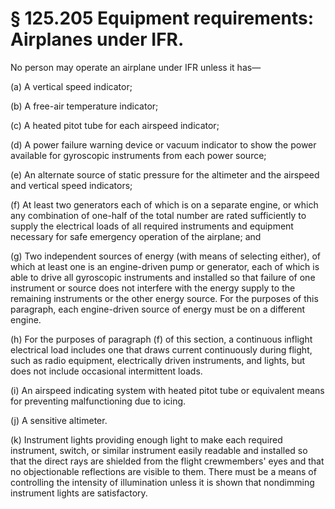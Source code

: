 # § 125.205   Equipment requirements: Airplanes under IFR.

No person may operate an airplane under IFR unless it has—


(a) A vertical speed indicator; 


(b) A free-air temperature indicator; 


(c) A heated pitot tube for each airspeed indicator; 


(d) A power failure warning device or vacuum indicator to show the power available for gyroscopic instruments from each power source; 


(e) An alternate source of static pressure for the altimeter and the airspeed and vertical speed indicators; 


(f) At least two generators each of which is on a separate engine, or which any combination of one-half of the total number are rated sufficiently to supply the electrical loads of all required instruments and equipment necessary for safe emergency operation of the airplane; and 


(g) Two independent sources of energy (with means of selecting either), of which at least one is an engine-driven pump or generator, each of which is able to drive all gyroscopic instruments and installed so that failure of one instrument or source does not interfere with the energy supply to the remaining instruments or the other energy source. For the purposes of this paragraph, each engine-driven source of energy must be on a different engine. 


(h) For the purposes of paragraph (f) of this section, a continuous inflight electrical load includes one that draws current continuously during flight, such as radio equipment, electrically driven instruments, and lights, but does not include occasional intermittent loads. 


(i) An airspeed indicating system with heated pitot tube or equivalent means for preventing malfunctioning due to icing. 


(j) A sensitive altimeter. 


(k) Instrument lights providing enough light to make each required instrument, switch, or similar instrument easily readable and installed so that the direct rays are shielded from the flight crewmembers' eyes and that no objectionable reflections are visible to them. There must be a means of controlling the intensity of illumination unless it is shown that nondimming instrument lights are satisfactory. 




